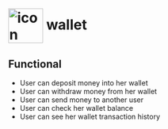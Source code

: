 # <img src='https://user-images.githubusercontent.com/27986239/151119835-de8052c1-a03e-481b-b008-a01a33cfff4b.png' width='70' align='center' alt='icon'> wallet

## Functional
- User can deposit money into her wallet 
- User can withdraw money from her wallet 
- User can send money to another user 
- User can check her wallet balance
- User can see her wallet transaction history
